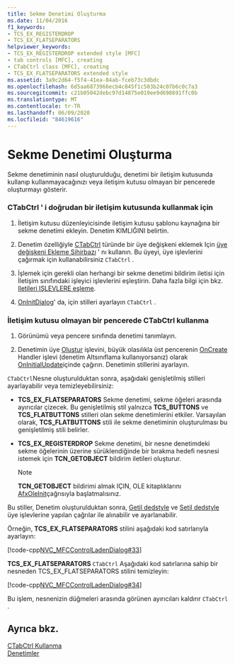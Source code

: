 ```yaml
---
title: Sekme Denetimi Oluşturma
ms.date: 11/04/2016
f1_keywords:
- TCS_EX_REGISTERDROP
- TCS_EX_FLATSEPARATORS
helpviewer_keywords:
- TCS_EX_REGISTERDROP extended style [MFC]
- tab controls [MFC], creating
- CTabCtrl class [MFC], creating
- TCS_EX_FLATSEPARATORS extended style
ms.assetid: 3a9c2d64-f5f4-41ea-84ab-fceb73c3dbdc
ms.openlocfilehash: 6d5aa6873966ecb4c845f1c503b24c07b6c0c7a3
ms.sourcegitcommit: c21b05042debc97d14875e019ee9d698691ffc0b
ms.translationtype: MT
ms.contentlocale: tr-TR
ms.lasthandoff: 06/09/2020
ms.locfileid: "84619616"
---
```

# <a name="creating-the-tab-control"></a>Sekme Denetimi Oluşturma

Sekme denetiminin nasıl oluşturulduğu, denetimi bir iletişim kutusunda kullanıp kullanmayacağınızı veya iletişim kutusu olmayan bir pencerede oluşturmayı gösterir.

### <a name="to-use-ctabctrl-directly-in-a-dialog-box"></a>CTabCtrl ' i doğrudan bir iletişim kutusunda kullanmak için

1. İletişim kutusu düzenleyicisinde iletişim kutusu şablonu kaynağına bir sekme denetimi ekleyin. Denetim KIMLIĞINI belirtin.

1. Denetim özelliğiyle [CTabCtrl](reference/ctabctrl-class.md) türünde bir üye değişkeni eklemek Için [üye değişkeni Ekleme Sihirbazı](../ide/adding-a-member-variable-visual-cpp.md) ' nı kullanın. Bu üyeyi, üye işlevlerini çağırmak için kullanabilirsiniz `CTabCtrl` .

1. İşlemek için gerekli olan herhangi bir sekme denetimi bildirim iletisi için İletişim sınıfındaki işleyici işlevlerini eşleştirin. Daha fazla bilgi için bkz. [Iletileri IŞLEVLERE eşleme](reference/mapping-messages-to-functions.md).

1. [OnInitDialog](reference/cdialog-class.md#oninitdialog)' da, için stilleri ayarlayın `CTabCtrl` .

### <a name="to-use-ctabctrl-in-a-nondialog-window"></a>İletişim kutusu olmayan bir pencerede CTabCtrl kullanma

1. Görünümü veya pencere sınıfında denetimi tanımlayın.

1. Denetimin üye [Oluştur](reference/ctabctrl-class.md#create) işlevini, büyük olasılıkla üst pencerenin [OnCreate](reference/cwnd-class.md#oncreate) Handler işlevi (denetim Altsınıflama kullanıyorsanız) olarak [OnInitialUpdate](reference/cview-class.md#oninitialupdate)içinde çağırın. Denetimin stillerini ayarlayın.

`CTabCtrl`Nesne oluşturulduktan sonra, aşağıdaki genişletilmiş stilleri ayarlayabilir veya temizleyebilirsiniz:

- **TCS_EX_FLATSEPARATORS** Sekme denetimi, sekme öğeleri arasında ayırıcılar çizecek. Bu genişletilmiş stil yalnızca **TCS_BUTTONS** ve **TCS_FLATBUTTONS** stilleri olan sekme denetimlerini etkiler. Varsayılan olarak, **TCS_FLATBUTTONS** stili ile sekme denetiminin oluşturulması bu genişletilmiş stili belirler.

- **TCS_EX_REGISTERDROP** Sekme denetimi, bir nesne denetimdeki sekme öğelerinin üzerine sürüklendiğinde bir bırakma hedefi nesnesi istemek için **TCN_GETOBJECT** bildirim iletileri oluşturur.

    > [!NOTE]
    >  **TCN_GETOBJECT** bildirimi almak IÇIN, OLE kitaplıklarını [AfxOleInit](reference/ole-initialization.md#afxoleinit)çağrısıyla başlatmalısınız.

Bu stiller, Denetim oluşturulduktan sonra, [Getil dedstyle](reference/ctabctrl-class.md#getextendedstyle) ve [Setil dedstyle](reference/ctabctrl-class.md#setextendedstyle) üye işlevlerine yapılan çağrılar ile alınabilir ve ayarlanabilir.

Örneğin, **TCS_EX_FLATSEPARATORS** stilini aşağıdaki kod satırlarıyla ayarlayın:

[!code-cpp[NVC_MFCControlLadenDialog#33](codesnippet/cpp/creating-the-tab-control_1.cpp)]

**TCS_EX_FLATSEPARATORS** `CTabCtrl` Aşağıdaki kod satırlarına sahip bir nesneden TCS_EX_FLATSEPARATORS stilini temizleyin:

[!code-cpp[NVC_MFCControlLadenDialog#34](codesnippet/cpp/creating-the-tab-control_2.cpp)]

Bu işlem, nesnenizin düğmeleri arasında görünen ayırıcıları kaldırır `CTabCtrl` .

## <a name="see-also"></a>Ayrıca bkz.

[CTabCtrl Kullanma](using-ctabctrl.md)<br/>
[Denetimler](controls-mfc.md)
